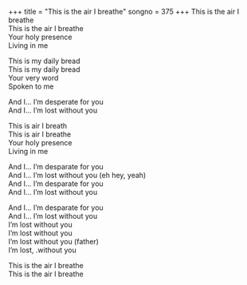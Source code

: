 +++
title = "This is the air I breathe"
songno = 375
+++
This is the air I breathe  
This is the air I breathe  
Your holy presence  
Living in me  

This is my daily bread  
This is my daily bread  
Your very word  
Spoken to me  

And I... I’m desperate for you  
And I... I’m lost without you  

This is air I breath  
This is air I breathe  
Your holy presence  
Living in me  

And I... I’m desparate for you  
And I... I’m lost without you (eh hey, yeah)  
And I... I’m desparate for you  
And I... I’m lost without you  

And I... I’m desparate for you  
And I... I’m lost without you  
I’m lost without you  
I’m lost without you  
I’m lost without you (father)  
I’m lost, .without you  

This is the air I breathe  
This is the air I breathe  
